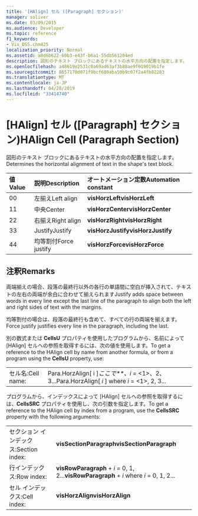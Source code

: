 ```yaml
---
title: '[HAlign] セル ([Paragraph] セクション)'
manager: soliver
ms.date: 03/09/2015
ms.audience: Developer
ms.topic: reference
f1_keywords:
- Vis_DSS.chm425
localization_priority: Normal
ms.assetid: a8d6b622-60b3-e43f-b6a1-55db561204ed
description: 図形のテキスト ブロックにあるテキストの水平方向の配置を指定します。
ms.openlocfilehash: a48619e2531c0a69ad63af3b88ae9f019019b1fe
ms.sourcegitcommit: 8657170d071f9bcf680aba50b9c07f2a4fb82283
ms.translationtype: MT
ms.contentlocale: ja-JP
ms.lasthandoff: 04/28/2019
ms.locfileid: "33414740"
---
```

# <a name="halign-cell-paragraph-section"></a><span data-ttu-id="228b8-103">[HAlign] セル ([Paragraph] セクション)</span><span class="sxs-lookup"><span data-stu-id="228b8-103">HAlign Cell (Paragraph Section)</span></span>

<span data-ttu-id="228b8-104">図形のテキスト ブロックにあるテキストの水平方向の配置を指定します。</span><span class="sxs-lookup"><span data-stu-id="228b8-104">Determines the horizontal alignment of text in the shape's text block.</span></span>
  
|<span data-ttu-id="228b8-105">**値**</span><span class="sxs-lookup"><span data-stu-id="228b8-105">**Value**</span></span>|<span data-ttu-id="228b8-106">**説明**</span><span class="sxs-lookup"><span data-stu-id="228b8-106">**Description**</span></span>|<span data-ttu-id="228b8-107">**オートメーション定数**</span><span class="sxs-lookup"><span data-stu-id="228b8-107">**Automation constant**</span></span>|
|:-----|:-----|:-----|
| <span data-ttu-id="228b8-108">0</span><span class="sxs-lookup"><span data-stu-id="228b8-108">0</span></span>  <br/> | <span data-ttu-id="228b8-109">左揃え</span><span class="sxs-lookup"><span data-stu-id="228b8-109">Left align</span></span>  <br/> |<span data-ttu-id="228b8-110">**visHorzLeft**</span><span class="sxs-lookup"><span data-stu-id="228b8-110">**visHorzLeft**</span></span> <br/> |
| <span data-ttu-id="228b8-111">1</span><span class="sxs-lookup"><span data-stu-id="228b8-111">1</span></span>  <br/> | <span data-ttu-id="228b8-112">中央</span><span class="sxs-lookup"><span data-stu-id="228b8-112">Center</span></span>  <br/> |<span data-ttu-id="228b8-113">**visHorzCenter**</span><span class="sxs-lookup"><span data-stu-id="228b8-113">**visHorzCenter**</span></span> <br/> |
| <span data-ttu-id="228b8-114">2</span><span class="sxs-lookup"><span data-stu-id="228b8-114">2</span></span>  <br/> | <span data-ttu-id="228b8-115">右揃え</span><span class="sxs-lookup"><span data-stu-id="228b8-115">Right align</span></span>  <br/> |<span data-ttu-id="228b8-116">**visHorzRight**</span><span class="sxs-lookup"><span data-stu-id="228b8-116">**visHorzRight**</span></span> <br/> |
| <span data-ttu-id="228b8-117">3</span><span class="sxs-lookup"><span data-stu-id="228b8-117">3</span></span>  <br/> | <span data-ttu-id="228b8-118">Justify</span><span class="sxs-lookup"><span data-stu-id="228b8-118">Justify</span></span>  <br/> |<span data-ttu-id="228b8-119">**visHorzJustify**</span><span class="sxs-lookup"><span data-stu-id="228b8-119">**visHorzJustify**</span></span> <br/> |
| <span data-ttu-id="228b8-120">4</span><span class="sxs-lookup"><span data-stu-id="228b8-120">4</span></span>  <br/> | <span data-ttu-id="228b8-121">均等割付</span><span class="sxs-lookup"><span data-stu-id="228b8-121">Force justify</span></span>  <br/> |<span data-ttu-id="228b8-122">**visHorzForce**</span><span class="sxs-lookup"><span data-stu-id="228b8-122">**visHorzForce**</span></span> <br/> |
   
## <a name="remarks"></a><span data-ttu-id="228b8-123">注釈</span><span class="sxs-lookup"><span data-stu-id="228b8-123">Remarks</span></span>

<span data-ttu-id="228b8-124">両端揃えの場合、段落の最終行以外の各行の単語間に空白が挿入されて、テキストの左右の両端が余白に合わせて揃えられます</span><span class="sxs-lookup"><span data-stu-id="228b8-124">Justify adds space between words in every line except the last line of the paragraph to align both the left and right sides of text with the margins.</span></span>
  
<span data-ttu-id="228b8-125">均等割付の場合は、段落の最終行も含めて、すべての行の両端を揃えます。</span><span class="sxs-lookup"><span data-stu-id="228b8-125">Force justify justifies every line in the paragraph, including the last.</span></span>
  
<span data-ttu-id="228b8-126">別の数式または **CellsU** プロパティを使用したプログラムから、名前によって [HAlign] セルへの参照を取得するには、次の値を使用します。</span><span class="sxs-lookup"><span data-stu-id="228b8-126">To get a reference to the HAlign cell by name from another formula, or from a program using the **CellsU** property, use:</span></span> 
  
|||
|:-----|:-----|
| <span data-ttu-id="228b8-127">セル名:</span><span class="sxs-lookup"><span data-stu-id="228b8-127">Cell name:</span></span>  <br/> | <span data-ttu-id="228b8-128">Para.HorzAlign[ i ]*ここで\*\*、i* = <1>、2、3...</span><span class="sxs-lookup"><span data-stu-id="228b8-128">Para.HorzAlign[  *i*  ]            where  *i*  = <1>, 2, 3...</span></span>  <br/> |
   
<span data-ttu-id="228b8-129">プログラムから、インデックスによって [HAlign] セルへの参照を取得するには、**CellsSRC** プロパティを使用し、次の引数を指定します。</span><span class="sxs-lookup"><span data-stu-id="228b8-129">To get a reference to the HAlign cell by index from a program, use the **CellsSRC** property with the following arguments:</span></span> 
  
|||
|:-----|:-----|
| <span data-ttu-id="228b8-130">セクション インデックス:</span><span class="sxs-lookup"><span data-stu-id="228b8-130">Section index:</span></span>  <br/> |<span data-ttu-id="228b8-131">**visSectionParagraph**</span><span class="sxs-lookup"><span data-stu-id="228b8-131">**visSectionParagraph**</span></span> <br/> |
| <span data-ttu-id="228b8-132">行インデックス:</span><span class="sxs-lookup"><span data-stu-id="228b8-132">Row index:</span></span>  <br/> |<span data-ttu-id="228b8-133">**visRowParagraph**  +  *i* *=* 0, 1, 2...</span><span class="sxs-lookup"><span data-stu-id="228b8-133">**visRowParagraph** +  *i*            where  *i*  = 0, 1, 2...</span></span>  <br/> |
| <span data-ttu-id="228b8-134">セル インデックス:</span><span class="sxs-lookup"><span data-stu-id="228b8-134">Cell index:</span></span>  <br/> |<span data-ttu-id="228b8-135">**visHorzAlign**</span><span class="sxs-lookup"><span data-stu-id="228b8-135">**visHorzAlign**</span></span> <br/> |
   

